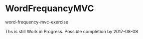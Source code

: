 # WordFrequancyMVC
word-frequency-mvc-exercise

Ths is still Work in Progress. Possible completion by 2017-08-08
